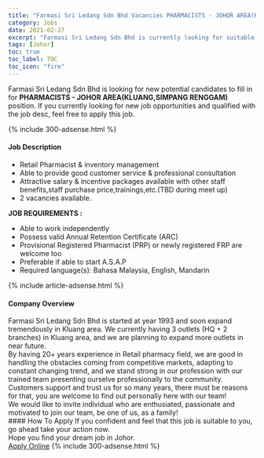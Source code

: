 ```yaml
---
title: "Farmasi Sri Ledang Sdn Bhd Vacancies PHARMACISTS - JOHOR AREA(KLUANG,SIMPANG RENGGAM)" 
category: Jobs 
date: 2021-02-27 
excerpt: "Farmasi Sri Ledang Sdn Bhd is currently looking for suitable person to fill in the PHARMACISTS - JOHOR AREA(KLUANG,SIMPANG RENGGAM) which based in Johor" 
tags: [Johor] 
toc: true 
toc_label: TOC 
toc_icon: "fire" 
--- 
```


<p>Farmasi Sri Ledang Sdn Bhd is looking for new potential candidates to fill in for <b>PHARMACISTS - JOHOR AREA(KLUANG,SIMPANG RENGGAM)</b> position. If you currently looking for new job opportunities and qualified with the job desc, feel free to apply this job.
</p>{% include 300-adsense.html %} 
<div><div><h4>Job Description</h4></div><div><div><span><div><ul><li>Retail Pharmacist &amp; inventory management</li><li>Able to provide good customer service &amp; professional consultation</li><li>Attractive salary &amp; incentive packages available with other staff benefits,staff purchase price,trainings,etc.(TBD during meet up)</li><li>2 vacancies available.</li></ul><p><strong>JOB REQUIREMENTS :</strong></p><ul><li>Able to work independently</li><li>Possess valid Annual Retention Certificate (ARC)</li><li>Provisional Registered Pharmacist (PRP) or newly registered FRP are welcome too</li><li>Preferable if able to start A.S.A.P</li><li>Required language(s):&#160;Bahasa Malaysia, English, Mandarin</li></ul></div></span></div></div></div> 
{% include article-adsense.html %} 
<div><div><h4>Company Overview</h4></div><div><div><span><div><div>Farmasi Sri Ledang Sdn Bhd is started at year 1993 and soon expand tremendously in Kluang area. We currently having 3 outlets (HQ + 2 branches) in Kluang area, and we are planning to expand more outlets in near future.</div>
<div>By having 20+ years experience in Retail pharmacy field, we are good in handling the obstacles coming from competitive markets, adapting to constant changing trend, and we stand strong in our profession with our trained team presenting ourselve professionally to the community. Customers support and trust us for so many years, there must be reasons for that, you are welcome to find out personally here with our team!&#160;</div>
<div>We would like to invite individual who are enthusiated, passionate and&#160; motivated to join our team, be one of us, as a family!</div></div></span></div></div></div> 
#### How To Apply 
If you confident and feel that this job is suitable to you, go ahead take your action now. <br/> 
Hope you find your dream job in Johor. <br/> 
<a href="https://www.jobstreet.com.my/en/job/pharmacists-johor-area-kluang-simpang-renggam-4492986?jobId=jobstreet-my-job-4492986&" class="btn btn--info" target="_blank" rel="nofollow noopenner">Apply Online</a> 
{% include 300-adsense.html %} 
